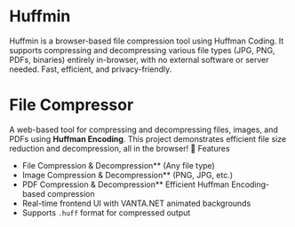 # Huffmin
Huffmin is a browser-based file compression tool using Huffman Coding. It supports compressing and decompressing various file types (JPG, PNG, PDFs, binaries) entirely in-browser, with no external software or server needed. Fast, efficient, and privacy-friendly.
#  File Compressor
A web-based tool for compressing and decompressing files, images, and PDFs using **Huffman Encoding**. This project demonstrates efficient file size reduction and decompression, all in the browser!
🔧 Features

- File Compression & Decompression** (Any file type)
- Image Compression & Decompression** (PNG, JPG, etc.)
- PDF Compression & Decompression**
Efficient Huffman Encoding-based compression
- Real-time frontend UI with VANTA.NET animated backgrounds
- Supports `.huff` format for compressed output


